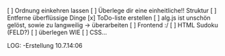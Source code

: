 [ ] Ordnung einkehren lassen
    [ ] Überlege dir eine einheitliche!! Struktur
    [ ] Entferne überflüssige Dinge
    [x] ToDo-liste erstellen
[ ] alg.js ist unschön gelöst, sowie zu langweilig -> überarbeiten
[ ] Frontend :/
    [ ] HTML Sudoku (FELD?)
        [ ] überlegen WIE
    [ ] CSS...
    
LOG:
-Erstellung 10.7.14:06